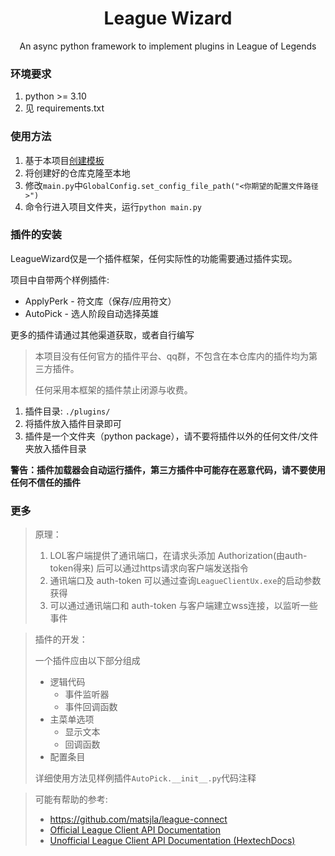 <div align="center">

  # League Wizard
  An async python framework to implement plugins in League of Legends

</div>

### 环境要求

1. python >= 3.10
2. 见 requirements.txt

### 使用方法

1. 基于本项目[创建模板](https://github.com/ninthseason/LeagueWizard/generate)
2. 将创建好的仓库克隆至本地
3. 修改`main.py`中`GlobalConfig.set_config_file_path("<你期望的配置文件路径>")`
4. 命令行进入项目文件夹，运行`python main.py`

### 插件的安装

LeagueWizard仅是一个插件框架，任何实际性的功能需要通过插件实现。

项目中自带两个样例插件:

- ApplyPerk - 符文库（保存/应用符文）
- AutoPick - 选人阶段自动选择英雄

更多的插件请通过其他渠道获取，或者自行编写

> 本项目没有任何官方的插件平台、qq群，不包含在本仓库内的插件均为第三方插件。
>
> 任何采用本框架的插件禁止闭源与收费。

1. 插件目录: `./plugins/`
2. 将插件放入插件目录即可
3. 插件是一个文件夹（python package），请不要将插件以外的任何文件/文件夹放入插件目录

**警告：插件加载器会自动运行插件，第三方插件中可能存在恶意代码，请不要使用任何不信任的插件**

### 更多

> 原理：
>
> 1. LOL客户端提供了通讯端口，在请求头添加 Authorization(由auth-token得来) 后可以通过https请求向客户端发送指令
> 2. 通讯端口及 auth-token 可以通过查询`LeagueClientUx.exe`的启动参数获得
> 3. 可以通过通讯端口和 auth-token 与客户端建立wss连接，以监听一些事件



> 插件的开发：
>
> 一个插件应由以下部分组成
>
> - 逻辑代码
>   - 事件监听器
>   - 事件回调函数
> - 主菜单选项
>   - 显示文本
>   - 回调函数
> - 配置条目
>
> 详细使用方法见样例插件`AutoPick.__init__.py`代码注释



> 可能有帮助的参考:
>
> - https://github.com/matsjla/league-connect
> - [Official League Client API Documentation](https://developer.riotgames.com/docs/lol#league-client-api)
> - [Unofficial League Client API Documentation (HextechDocs)](https://www.hextechdocs.dev/lol/lcuapi)
